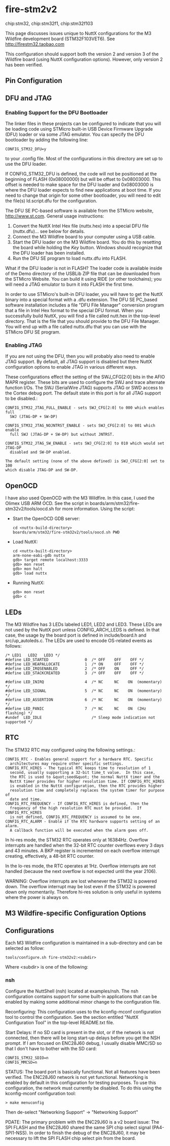 # fire-stm2v2

<div class="tags">

chip:stm32, chip:stm32f1, chip:stm32f103

</div>

This page discusses issues unique to NuttX configurations for the M3
Wildfire development board (STM32F103VET6). See
<http://firestm32.taobao.com>

This configuration should support both the version 2 and version 3 of
the Wildfire board (using NuttX configuration options). However, only
version 2 has been verified.

## Pin Configuration

## DFU and JTAG

### Enabling Support for the DFU Bootloader

The linker files in these projects can be configured to indicate that
you will be loading code using STMicro built-in USB Device Firmware
Upgrade (DFU) loader or via some JTAG emulator. You can specify the DFU
bootloader by adding the following line:

    CONFIG_STM32_DFU=y

to your .config file. Most of the configurations in this directory are
set up to use the DFU loader.

If CONFIG\_STM32\_DFU is defined, the code will not be positioned at the
beginning of FLASH (0x08000000) but will be offset to 0x08003000. This
offset is needed to make space for the DFU loader and 0x08003000 is
where the DFU loader expects to find new applications at boot time. If
you need to change that origin for some other bootloader, you will need
to edit the file(s) ld.script.dfu for the configuration.

The DFU SE PC-based software is available from the STMicro website,
<http://www.st.com>. General usage instructions:

1.  Convert the NuttX Intel Hex file (nuttx.hex) into a special DFU file
    (nuttx.dfu)... see below for details.
2.  Connect the M3 Wildfire board to your computer using a USB cable.
3.  Start the DFU loader on the M3 Wildfire board. You do this by
    resetting the board while holding the *Key* button. Windows should
    recognize that the DFU loader has been installed.
4.  Run the DFU SE program to load nuttx.dfu into FLASH.

What if the DFU loader is not in FLASH? The loader code is available
inside of the Demo directory of the USBLib ZIP file that can be
downloaded from the STMicro Website. You can build it using RIDE (or
other toolchains); you will need a JTAG emulator to burn it into FLASH
the first time.

In order to use STMicro's built-in DFU loader, you will have to get the
NuttX binary into a special format with a .dfu extension. The DFU SE
PC\_based software installation includes a file "DFU File Manager"
conversion program that a file in Intel Hex format to the special DFU
format. When you successfully build NuttX, you will find a file called
nutt.hex in the top-level directory. That is the file that you should
provide to the DFU File Manager. You will end up with a file called
nuttx.dfu that you can use with the STMicro DFU SE program.

### Enabling JTAG

If you are not using the DFU, then you will probably also need to enable
JTAG support. By default, all JTAG support is disabled but there NuttX
configuration options to enable JTAG in various different ways.

These configurations effect the setting of the SWJ\_CFG\[2:0\] bits in
the AFIO MAPR register. These bits are used to configure the SWJ and
trace alternate function I/Os. The SWJ (SerialWire JTAG) supports JTAG
or SWD access to the Cortex debug port. The default state in this port
is for all JTAG support to be disabled.:

    CONFIG_STM32_JTAG_FULL_ENABLE - sets SWJ_CFG[2:0] to 000 which enables full
      SWJ (JTAG-DP + SW-DP)
    
    CONFIG_STM32_JTAG_NOJNTRST_ENABLE - sets SWJ_CFG[2:0] to 001 which enable
      full SWJ (JTAG-DP + SW-DP) but without JNTRST.
    
    CONFIG_STM32_JTAG_SW_ENABLE - sets SWJ_CFG[2:0] to 010 which would set JTAG-DP
      disabled and SW-DP enabled.
    
    The default setting (none of the above defined) is SWJ_CFG[2:0] set to 100
    which disable JTAG-DP and SW-DP.

## OpenOCD

I have also used OpenOCD with the M3 Wildfire. In this case, I used the
Olimex USB ARM OCD. See the script in
boards/arm/stm32/fire-stm32v2/tools/oocd.sh for more information. Using
the script:

  - Start the OpenOCD GDB server:
    
        cd <nuttx-build-directory>
        boards/arm/stm32/fire-stm32v2/tools/oocd.sh PWD

  - Load NuttX:
    
        cd <nuttx-built-directory>
        arm-none-eabi-gdb nuttx
        gdb> target remote localhost:3333
        gdb> mon reset
        gdb> mon halt
        gdb> load nuttx

  - Running NuttX:
    
        gdb> mon reset
        gdb> c

## LEDs

The M3 Wildfire has 3 LEDs labeled LED1, LED2 and LED3. These LEDs are
not used by the NuttX port unless CONFIG\_ARCH\_LEDS is defined. In that
case, the usage by the board port is defined in include/board.h and
src/up\_autoleds.c. The LEDs are used to encode OS-related events as
follows:

    /* LED1   LED2   LED3 */
    #define LED_STARTED                0  /* OFF    OFF    OFF */
    #define LED_HEAPALLOCATE           1  /* ON     OFF    OFF */
    #define LED_IRQSENABLED            2  /* OFF    ON     OFF */
    #define LED_STACKCREATED           3  /* OFF    OFF    OFF */
    
    #define LED_INIRQ                  4  /* NC     NC    ON  (momentary) */
    #define LED_SIGNAL                 5  /* NC     NC    ON  (momentary) */
    #define LED_ASSERTION              6  /* NC     NC    ON  (momentary) */
    #define LED_PANIC                  7  /* NC     NC    ON  (2Hz flashing) */
    #undef  LED_IDLE                      /* Sleep mode indication not supported */

## RTC

The STM32 RTC may configured using the following settings.:

    CONFIG_RTC - Enables general support for a hardware RTC. Specific
      architectures may require other specific settings.
    CONFIG_RTC_HIRES - The typical RTC keeps time to resolution of 1
      second, usually supporting a 32-bit time_t value.  In this case,
      the RTC is used to &quot;seed&quot; the normal NuttX timer and the
      NuttX timer provides for higher resolution time. If CONFIG_RTC_HIRES
      is enabled in the NuttX configuration, then the RTC provides higher
      resolution time and completely replaces the system timer for purpose of
      date and time.
    CONFIG_RTC_FREQUENCY - If CONFIG_RTC_HIRES is defined, then the
      frequency of the high resolution RTC must be provided.  If CONFIG_RTC_HIRES
      is not defined, CONFIG_RTC_FREQUENCY is assumed to be one.
    CONFIG_RTC_ALARM - Enable if the RTC hardware supports setting of an alarm.
      A callback function will be executed when the alarm goes off.

In hi-res mode, the STM32 RTC operates only at 16384Hz. Overflow
interrupts are handled when the 32-bit RTC counter overflows every 3
days and 43 minutes. A BKP register is incremented on each overflow
interrupt creating, effectively, a 48-bit RTC counter.

In the lo-res mode, the RTC operates at 1Hz. Overflow interrupts are not
handled (because the next overflow is not expected until the year 2106).

WARNING: Overflow interrupts are lost whenever the STM32 is powered
down. The overflow interrupt may be lost even if the STM32 is powered
down only momentarily. Therefore hi-res solution is only useful in
systems where the power is always on.

## M3 Wildfire-specific Configuration Options

## Configurations

Each M3 Wildfire configuration is maintained in a sub-directory and can
be selected as follow:

    tools/configure.sh fire-stm32v2:<subdir>

Where \<subdir\> is one of the following:

### nsh

Configure the NuttShell (nsh) located at examples/nsh. The nsh
configuration contains support for some built-in applications that can
be enabled by making some additional minor change to the configuration
file.

Reconfiguring: This configuration uses to the kconfig-mconf
configuration tool to control the configuration. See the section
entitled "NuttX Configuration Tool" in the top-level README.txt file.

Start Delays: If no SD card is present in the slot, or if the network is
not connected, then there will be long start-up delays before you get
the NSH prompt. If I am focused on ENC28J60 debug, I usually disable
MMC/SD so that I don't have to bother with the SD card:

    CONFIG_STM32_SDIO=n
    CONFIG_MMCSD=n

STATUS: The board port is basically functional. Not all features have
been verified. The ENC28J60 network is not yet functional. Networking is
enabled by default in this configuration for testing purposes. To use
this configuration, the network must currently be disabled. To do this
using the kconfig-mconf configuration tool:

    > make menuconfig

Then de-select "Networking Support" -\> "Networking Support"

PDATE: The primary problem with the ENC29J60 is a v2 board issue: The
SPI FLASH and the ENC28J60 shared the same SPI chip select signal
(PA4-SPI1-NSS). In order to finish the debug of the ENC28J60, it may be
necessary to lift the SPI FLASH chip select pin from the board.
